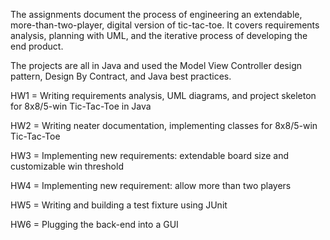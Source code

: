 The assignments document the process of engineering an extendable, more-than-two-player, digital version of tic-tac-toe. It covers requirements analysis, planning with UML, and the iterative process of developing the end product. 

The projects are all in Java and used the Model View Controller design pattern, Design By Contract, and Java best practices.

HW1 = Writing requirements analysis, UML diagrams, and project skeleton for 8x8/5-win Tic-Tac-Toe in Java

HW2 = Writing neater documentation, implementing classes for 8x8/5-win Tic-Tac-Toe

HW3 = Implementing new requirements: extendable board size and customizable win threshold

HW4 = Implementing new requirement: allow more than two players

HW5 = Writing and building a test fixture using JUnit

HW6 = Plugging the back-end into a GUI
